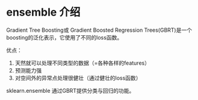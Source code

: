 # ensemble 介绍

Gradient Tree Boosting或 Gradient Boosted Regression Trees(GBRT)是一个boosting的泛化表示，它使用了不同的loss函数。

优点：

1. 天然就可以处理不同类型的数据（=各种各样的features）
2. 预测能力强
3. 对空间外的异常点处理很健壮（通过健壮的loss函数）

sklearn.ensemble 通过GBRT提供分类与回归的功能。

